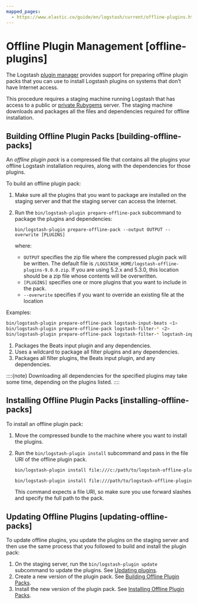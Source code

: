 ```yaml
---
mapped_pages:
  - https://www.elastic.co/guide/en/logstash/current/offline-plugins.html
---
```


# Offline Plugin Management [offline-plugins]

The Logstash [plugin manager](/reference/working-with-plugins.md) provides support for preparing offline plugin packs that you can use to install Logstash plugins on systems that don’t have Internet access.

This procedure requires a staging machine running Logstash that has access to a public or [private Rubygems](/reference/private-rubygem.md) server. The staging machine downloads and packages all the files and dependencies required for offline installation.


## Building Offline Plugin Packs [building-offline-packs]

An *offline plugin pack* is a compressed file that contains all the plugins your offline Logstash installation requires, along with the dependencies for those plugins.

To build an offline plugin pack:

1. Make sure all the plugins that you want to package are installed on the staging server and that the staging server can access the Internet.
2. Run the `bin/logstash-plugin prepare-offline-pack` subcommand to package the plugins and dependencies:

    ```shell
    bin/logstash-plugin prepare-offline-pack --output OUTPUT --overwrite [PLUGINS]
    ```

    where:

    * `OUTPUT` specifies the zip file where the compressed plugin pack will be written. The default file is `/LOGSTASH_HOME/logstash-offline-plugins-9.0.0.zip`. If you are using 5.2.x and 5.3.0, this location should be a zip file whose contents will be overwritten.
    * `[PLUGINS]` specifies one or more plugins that you want to include in the pack.
    * `--overwrite` specifies if you want to override an existing file at the location


Examples:

```sh
bin/logstash-plugin prepare-offline-pack logstash-input-beats <1>
bin/logstash-plugin prepare-offline-pack logstash-filter-* <2>
bin/logstash-plugin prepare-offline-pack logstash-filter-* logstash-input-beats <3>
```

1. Packages the Beats input plugin and any dependencies.
2. Uses a wildcard to package all filter plugins and any dependencies.
3. Packages all filter plugins, the Beats input plugin, and any dependencies.


::::{note}
Downloading all dependencies for the specified plugins may take some time, depending on the plugins listed.
::::



## Installing Offline Plugin Packs [installing-offline-packs]

To install an offline plugin pack:

1. Move the compressed bundle to the machine where you want to install the plugins.
2. Run the `bin/logstash-plugin install` subcommand and pass in the file URI of the offline plugin pack.

    ```sh
    bin/logstash-plugin install file:///c:/path/to/logstash-offline-plugins-9.0.0.zip
    ```

    ```sh
    bin/logstash-plugin install file:///path/to/logstash-offline-plugins-9.0.0.zip
    ```

    This command expects a file URI, so make sure you use forward slashes and specify the full path to the pack.



## Updating Offline Plugins [updating-offline-packs]

To update offline plugins, you update the plugins on the staging server and then use the same process that you followed to build and install the plugin pack:

1. On the staging server, run the `bin/logstash-plugin update` subcommand to update the plugins. See [Updating plugins](/reference/working-with-plugins.md#updating-plugins).
2. Create a new version of the plugin pack. See [Building Offline Plugin Packs](#building-offline-packs).
3. Install the new version of the plugin pack. See [Installing Offline Plugin Packs](#installing-offline-packs).

